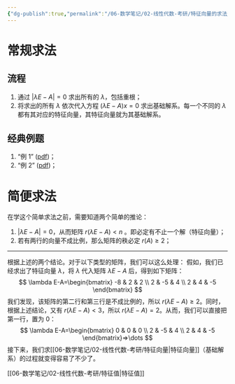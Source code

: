 ```yaml
---
{"dg-publish":true,"permalink":"/06-数学笔记/02-线性代数-考研/特征向量的求法/","tags":["personal/blog","线性代数/特征值"]}
---
```


# 常规求法
## 流程
1. 通过 $\displaystyle |\lambda E-A|=0$ 求出所有的 $\displaystyle \lambda$，包括重根；
2. 将求出的所有 $\displaystyle \lambda$ 依次代入方程 $\displaystyle (\lambda E-A)x=0$ 求出基础解系。每一个不同的 $\displaystyle \lambda$ 都有其对应的特征向量，其特征向量就为其基础解系。
## 经典例题
1. “例 1” ([pdf](zotero://open-pdf/library/items/QUEI6CJQ?page=286&annotation=QW5ACBI3))；
2. “例 2” ([pdf](zotero://open-pdf/library/items/QUEI6CJQ?page=286&annotation=DPNQHQHT))；

# 简便求法
在学这个简单求法之前，需要知道两个简单的推论：
 1. $\displaystyle |\lambda E-A|=0$，从而矩阵 $\displaystyle r(\lambda E-A)<n$ 。即必定有不止一个解（特征向量）；
 2. 若有两行的向量不成比例，那么矩阵的秩必定 $\displaystyle r(A)\geq 2$；

***
根据上述的两个结论。对于以下类型的矩阵，我们可以这么处理：
假如，我们已经求出了特征向量 $\displaystyle \lambda$，将 $\displaystyle \lambda$ 代入矩阵 $\displaystyle \lambda E-A$ 后，得到如下矩阵：
$$
\lambda E-A=\begin{bmatrix}
-8 & 2 & 2 \\
2 & -5 & 4 \\
2 & 4 & -5
\end{bmatrix}
$$
我们发现，该矩阵的第二行和第三行是不成比例的，所以 $\displaystyle r(\lambda E-A)\geq 2$。同时，根据上述结论，又有 $\displaystyle r(\lambda E-A)<3$，所以 $\displaystyle r(\lambda E-A)=2$。从而，我们可以直接把第一行，置为 0：
$$
\lambda E-A=\begin{bmatrix}
0 & 0 & 0 \\
2 & -5 & 4 \\
2 & 4 & -5
\end{bmatrix}=>\dots
$$
接下来，我们求[[06-数学笔记/02-线性代数-考研/特征向量\|特征向量]]（基础解系）的过程就变得容易了不少了。

[[06-数学笔记/02-线性代数-考研/特征值\|特征值]]